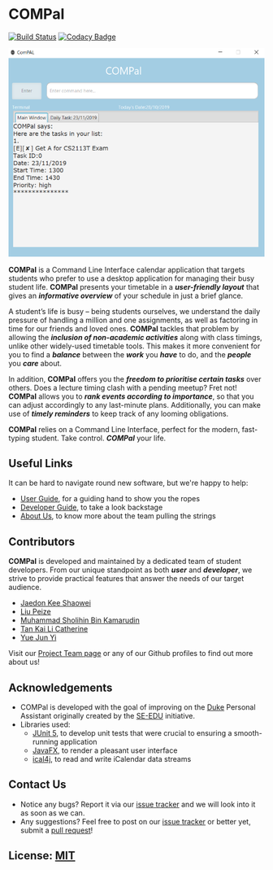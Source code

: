 # COMPal

[![Build Status](https://travis-ci.org/AY1920S1-CS2113T-W17-1/main.svg?branch=master)](https://travis-ci.org/AY1920S1-CS2113T-W17-1/main)
[![Codacy Badge](https://api.codacy.com/project/badge/Grade/2c8cd9789ad44ad08787c63de509d493)](https://www.codacy.com/manual/SholihinK/main_2?utm_source=github.com&amp;utm_medium=referral&amp;utm_content=AY1920S1-CS2113T-W17-1/main&amp;utm_campaign=Badge_Grade)

<img src="/docs/images/Ui.png" width="670">

**COMPal** is a Command Line Interface calendar application that targets students who prefer to use a desktop application for managing their busy student life. **COMPal** presents your timetable in a ***user-friendly layout*** that gives an ***informative overview*** of your schedule in just a brief glance. 

A student’s life is busy – being students ourselves, we understand the daily pressure of handling a million and one assignments, as well as factoring in time for our friends and loved ones. **COMPal** tackles that problem by allowing the ***inclusion of non-academic activities*** along with class timings, unlike other widely-used timetable tools. This makes it more convenient for you to find a ***balance*** between the ***work*** you ***have*** to do, and the ***people*** you ***care*** about.

In addition, **COMPal** offers you the ***freedom to prioritise certain tasks*** over others. Does a lecture timing clash with a pending meetup? Fret not! **COMPal** allows you to ***rank events according to importance***, so that you can adjust accordingly to any last-minute plans. Additionally, you can make use of ***timely reminders*** to keep track of any looming obligations.

**COMPal** relies on a Command Line Interface, perfect for the modern, fast-typing student. Take control. ***COMPal*** your life.

## Useful Links
It can be hard to navigate round new software, but we're happy to help:
* [User Guide](docs/[AY1920S1-CS2113T-W17-1]-COMPal-UG.pdf), for a guiding hand to show you the ropes
* [Developer Guide](docs/[AY1920S1-CS2113T-W17-1]-COMPal-DG.pdf), to take a look backstage
* [About Us](docs/AboutUs.md), to know more about the team pulling the strings

## Contributors
**COMPal** is developed and maintained by a dedicated team of student developers. From our unique standpoint as both ***user*** and ***developer***, we strive to provide practical features that answer the needs of our target audience.

* [Jaedon Kee Shaowei](https://github.com/jaedonkey/)
* [Liu Peize](https://github.com/LTPZ)
* [Muhammad Sholihin Bin Kamarudin](https://github.com/SholihinK)
* [Tan Kai Li Catherine](https://github.com/Catherinetan99/)
* [Yue Jun Yi](https://github.com/yueyeah)

Visit our [Project Team page](docs/AboutUs.md) or any of our Github profiles to find out more about us!

## Acknowledgements
* COMPal is developed with the goal of improving on the [Duke](https://github.com/se-edu/duke) 
Personal Assistant originally created by the [SE-EDU](https://github.com/se-edu) initiative. 
* Libraries used: 
    * [JUnit 5](https://github.com/junit-team/junit5), to develop unit tests that were crucial to ensuring a smooth-running application 
    * [JavaFX](https://gluonhq.com/products/javafx/), to render a pleasant user interface
    * [ical4j](https://github.com/ical4j/ical4j), to read and write iCalendar data streams
    
## Contact Us
* Notice any bugs? Report it via our [issue tracker](https://github.com/AY1920S1-CS2113T-W17-1/main/issues) and 
we will look into it as soon as we can.
* Any suggestions? Feel free to post on our [issue tracker](https://github.com/AY1920S1-CS2113T-W17-1/main/issues) or 
better yet, submit a [pull request](https://github.com/AY1920S1-CS2113T-W17-1/main/pulls)!

## License: [MIT](/LICENSE)
